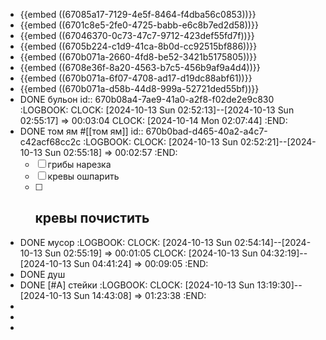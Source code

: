 - {{embed ((67085a17-7129-4e5f-8464-f4dba56c0853))}}
- {{embed ((6701c8e5-2fe0-4725-babb-e6c8b7ed2d58))}}
- {{embed ((67046370-0c73-47c7-9712-423def55fd7f))}}
- {{embed ((6705b224-c1d9-41ca-8b0d-cc92515bf886))}}
- {{embed ((670b071a-2660-4fd8-be52-3421b5175805))}}
- {{embed ((6708e36f-8a20-4563-b7c5-456b9af9a4d4))}}
- {{embed ((670b071a-6f07-4708-ad17-d19dc88abf61))}}
- {{embed ((670b071a-d58b-44d8-999a-52721ded55bf))}}
- DONE бульон
  id:: 670b08a4-7ae9-41a0-a2f8-f02de2e9c830
  :LOGBOOK:
  CLOCK: [2024-10-13 Sun 02:52:13]--[2024-10-13 Sun 02:55:17] =>  00:03:04
  CLOCK: [2024-10-14 Mon 02:07:44]
  :END:
- DONE том ям #[[том ям]]
  id:: 670b0bad-d465-40a2-a4c7-c42acf68cc2c
  :LOGBOOK:
  CLOCK: [2024-10-13 Sun 02:52:21]--[2024-10-13 Sun 02:55:18] =>  00:02:57
  :END:
  * [ ] грибы нарезка
  * [ ] кревы ошпарить
  * [ ] кревы почистить
	-
- DONE мусор
  :LOGBOOK:
  CLOCK: [2024-10-13 Sun 02:54:14]--[2024-10-13 Sun 02:55:19] =>  00:01:05
  CLOCK: [2024-10-13 Sun 04:32:19]--[2024-10-13 Sun 04:41:24] =>  00:09:05
  :END:
- DONE душ
- DONE [#A] стейки
  :LOGBOOK:
  CLOCK: [2024-10-13 Sun 13:19:30]--[2024-10-13 Sun 14:43:08] =>  01:23:38
  :END:
-
-
-